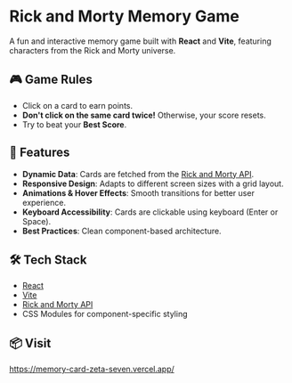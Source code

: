 # Rick and Morty Memory Game

A fun and interactive memory game built with **React** and **Vite**, featuring characters from the Rick and Morty universe.

## 🎮 Game Rules
- Click on a card to earn points.
- **Don't click on the same card twice!** Otherwise, your score resets.
- Try to beat your **Best Score**.

## 🚀 Features
- **Dynamic Data**: Cards are fetched from the [Rick and Morty API](https://rickandmortyapi.com/).
- **Responsive Design**: Adapts to different screen sizes with a grid layout.
- **Animations & Hover Effects**: Smooth transitions for better user experience.
- **Keyboard Accessibility**: Cards are clickable using keyboard (Enter or Space).
- **Best Practices**: Clean component-based architecture.

## 🛠️ Tech Stack
- [React](https://reactjs.org/)
- [Vite](https://vitejs.dev/)
- [Rick and Morty API](https://rickandmortyapi.com/)
- CSS Modules for component-specific styling

## 📦 Visit
https://memory-card-zeta-seven.vercel.app/


